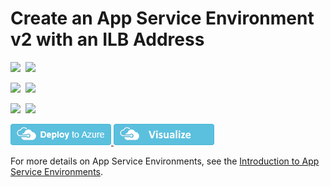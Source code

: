 # Create an App Service Environment v2 with an ILB Address

<IMG SRC="https://azurequickstartsservice.blob.core.windows.net/badges/201-web-app-asev2-ilb-create/PublicLastTestDate.svg" />&nbsp;
<IMG SRC="https://azurequickstartsservice.blob.core.windows.net/badges/201-web-app-asev2-ilb-create/PublicDeployment.svg" />&nbsp;

<IMG SRC="https://azurequickstartsservice.blob.core.windows.net/badges/201-web-app-asev2-ilb-create/FairfaxLastTestDate.svg" />&nbsp;
<IMG SRC="https://azurequickstartsservice.blob.core.windows.net/badges/201-web-app-asev2-ilb-create/FairfaxDeployment.svg" />&nbsp;

<IMG SRC="https://azurequickstartsservice.blob.core.windows.net/badges/201-web-app-asev2-ilb-create/BestPracticeResult.svg" />&nbsp;
<IMG SRC="https://azurequickstartsservice.blob.core.windows.net/badges/201-web-app-asev2-ilb-create/CredScanResult.svg" />&nbsp;

<a href="https://portal.azure.com/#create/Microsoft.Template/uri/https%3A%2F%2Fraw.githubusercontent.com%2Fazure%2Fazure-quickstart-templates%2Fmaster%2F201-web-app-asev2-ilb-create%2Fazuredeploy.json" target="_blank">
    <img src="https://raw.githubusercontent.com/Azure/azure-quickstart-templates/master/1-CONTRIBUTION-GUIDE/images/deploytoazure.png"/>
</a>
<a href="http://armviz.io/#/?load=https%3A%2F%2Fraw.githubusercontent.com%2FAzure%2Fazure-quickstart-templates%2Fmaster%2F201-web-app-asev2-ilb-create%2Fazuredeploy.json" target="_blank">
    <img src="https://raw.githubusercontent.com/Azure/azure-quickstart-templates/master/1-CONTRIBUTION-GUIDE/images/visualizebutton.png"/>
</a>

For more details on App Service Environments, see the [Introduction to App Service Environments](https://docs.microsoft.com/en-us/azure/app-service/app-service-environment/intro).

